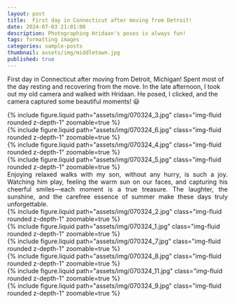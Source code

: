 ```yaml
---
layout: post
title:  First day in Connecticut after moving from Detroit! 
date: 2024-07-03 21:01:00
description: Photographing Hridaan's poses is always fun!
tags: formatting images
categories: sample-posts
thumbnail: assets/img/middletown.jpg
published: true
---
```

First day in Connecticut after moving from Detroit, Michigan! Spent most of the day resting and recovering from the move. In the late afternoon, I took out my old camera and walked with Hridaan. He posed, I clicked, and the camera captured some beautiful moments! 😃

<div class="row mt-3">
    <div class="col-sm mt-3 mt-md-0">
        {% include figure.liquid path="assets/img/070324_3.jpg" class="img-fluid rounded z-depth-1" zoomable=true %}
    </div>
    <div class="col-sm mt-3 mt-md-0">
        {% include figure.liquid path="assets/img/070324_6.jpg" class="img-fluid rounded z-depth-1" zoomable=true %}
    </div>
</div>
<div class="caption"></div>

<div class="row mt-3">
    <div class="col-sm mt-3 mt-md-0">
        {% include figure.liquid path="assets/img/070324_4.jpg" class="img-fluid rounded z-depth-1" zoomable=true %}
    </div>
    <div class="col-sm mt-3 mt-md-0">
        {% include figure.liquid path="assets/img/070324_5.jpg" class="img-fluid rounded z-depth-1" zoomable=true %}
    </div>
</div>

<div style="text-align: justify"> Enjoying relaxed walks with my son, without any hurry, is such a joy. Watching him play, feeling the warm sun on our faces, and capturing his cheerful smiles—each moment is a true treasure. The laughter, the sunshine, and the carefree essence of summer make these days truly unforgettable.</div>

<div class="row mt-3">
    <div class="col-sm mt-3 mt-md-0">
        {% include figure.liquid path="assets/img/070324_2.jpg" class="img-fluid rounded z-depth-1" zoomable=true %}
    </div>
    <div class="col-sm mt-3 mt-md-0">
        {% include figure.liquid path="assets/img/070324_1.jpg" class="img-fluid rounded z-depth-1" zoomable=true %}
    </div>
    <div class="col-sm mt-3 mt-md-0">
        {% include figure.liquid path="assets/img/070324_7.jpg" class="img-fluid rounded z-depth-1" zoomable=true %}
    </div>
</div>
<div class="row mt-3">
    <div class="col-sm mt-3 mt-md-0">
        {% include figure.liquid path="assets/img/070324_8.jpg" class="img-fluid rounded z-depth-1" zoomable=true %}
    </div>
    <div class="col-sm mt-3 mt-md-0">
        {% include figure.liquid path="assets/img/070324_11.jpg" class="img-fluid rounded z-depth-1" zoomable=true %}
    </div>
    <div class="col-sm mt-3 mt-md-0">
        {% include figure.liquid path="assets/img/070324_9.jpg" class="img-fluid rounded z-depth-1" zoomable=true %}
    </div>
</div>


